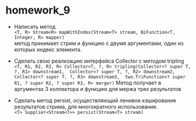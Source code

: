 # homework_9
* Написать метод <br>
`<T, R> Stream<R> mapWithIndex(Stream<T> stream, BiFunction<T, Integer, R> mapper)` <br>
метод принимает стрим и функцию с двумя аргументами, один из которых индекс элемента. <br>

* Сделать свою реализацию интерфейса Collector с методом tripling   
`<T, R1, R2, R3, R> Collector<T, ?, R> tripling(Collector<? super T, ?, R1> downstream1, 
                                                     Collector<? super T, ?, R2> downstream2,
                                                     Collector<? super T, ?, R3> downstream3, 
                                                     two.TriFunction<? super R1, ? super R2, ? super R3, R> merger)`
Метод получает в аргументах 3 коллектора и функцию для мержа трех результатов <br>

* Сделать метод persist, осуществляющий ленивое кэширование результатов стрима,
    для многократного использования.<br>
   `<T> Supplier<Stream<T>> persist(Stream<T> stream)`
   
   

